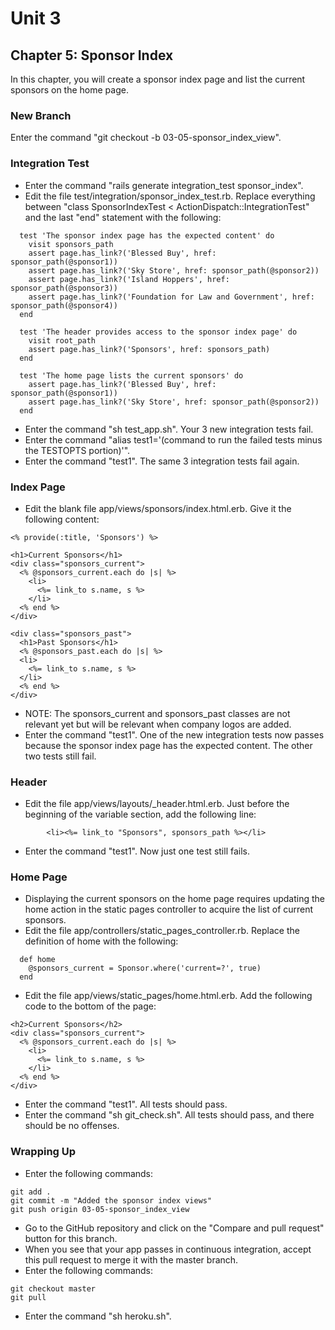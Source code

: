 # Unit 3
## Chapter 5: Sponsor Index

In this chapter, you will create a sponsor index page and list the current sponsors on the home page.

### New Branch
Enter the command "git checkout -b 03-05-sponsor_index_view".

### Integration Test
* Enter the command "rails generate integration_test sponsor_index".
* Edit the file test/integration/sponsor_index_test.rb.  Replace everything between "class SponsorIndexTest < ActionDispatch::IntegrationTest" and the last "end" statement with the following:
```
  test 'The sponsor index page has the expected content' do
    visit sponsors_path
    assert page.has_link?('Blessed Buy', href: sponsor_path(@sponsor1))
    assert page.has_link?('Sky Store', href: sponsor_path(@sponsor2))
    assert page.has_link?('Island Hoppers', href: sponsor_path(@sponsor3))
    assert page.has_link?('Foundation for Law and Government', href: sponsor_path(@sponsor4))
  end

  test 'The header provides access to the sponsor index page' do
    visit root_path
    assert page.has_link?('Sponsors', href: sponsors_path)
  end

  test 'The home page lists the current sponsors' do
    assert page.has_link?('Blessed Buy', href: sponsor_path(@sponsor1))
    assert page.has_link?('Sky Store', href: sponsor_path(@sponsor2))
  end
```
* Enter the command "sh test_app.sh".  Your 3 new integration tests fail.
* Enter the command "alias test1='(command to run the failed tests minus the TESTOPTS portion)'".
* Enter the command "test1".  The same 3 integration tests fail again.

### Index Page
* Edit the blank file app/views/sponsors/index.html.erb.  Give it the following content:
```
<% provide(:title, 'Sponsors') %>

<h1>Current Sponsors</h1>
<div class="sponsors_current">
  <% @sponsors_current.each do |s| %>
    <li>
      <%= link_to s.name, s %>
    </li>
  <% end %>
</div>

<div class="sponsors_past">
  <h1>Past Sponsors</h1>
  <% @sponsors_past.each do |s| %>
  <li>
    <%= link_to s.name, s %>
  </li>
  <% end %>
</div>
```
* NOTE: The sponsors_current and sponsors_past classes are not relevant yet but will be relevant when company logos are added.
* Enter the command "test1".  One of the new integration tests now passes because the sponsor index page has the expected content.  The other two tests still fail.

### Header
* Edit the file app/views/layouts/_header.html.erb. Just before the beginning of the variable section, add the following line:
```
        <li><%= link_to "Sponsors", sponsors_path %></li>
```
* Enter the command "test1".  Now just one test still fails.

### Home Page
* Displaying the current sponsors on the home page requires updating the home action in the static pages controller to acquire the list of current sponsors.
* Edit the file app/controllers/static_pages_controller.rb.  Replace the definition of home with the following:
```
  def home
    @sponsors_current = Sponsor.where('current=?', true)
  end
```
* Edit the file app/views/static_pages/home.html.erb.  Add the following code to the bottom of the page:
```
<h2>Current Sponsors</h2>
<div class="sponsors_current">
  <% @sponsors_current.each do |s| %>
    <li>
      <%= link_to s.name, s %>
    </li>
  <% end %>
</div>
```
* Enter the command "test1".  All tests should pass.
* Enter the command "sh git_check.sh".  All tests should pass, and there should be no offenses.

### Wrapping Up
* Enter the following commands:
```
git add .
git commit -m "Added the sponsor index views"
git push origin 03-05-sponsor_index_view
```
* Go to the GitHub repository and click on the "Compare and pull request" button for this branch.
* When you see that your app passes in continuous integration, accept this pull request to merge it with the master branch.
* Enter the following commands:
```
git checkout master
git pull
```
* Enter the command "sh heroku.sh".
